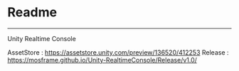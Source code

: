 # Readme
-----------------------------------------------
Unity Realtime Console

AssetStore : https://assetstore.unity.com/preview/136520/412253
Release : https://mosframe.github.io/Unity-RealtimeConsole/Release/v1.0/
